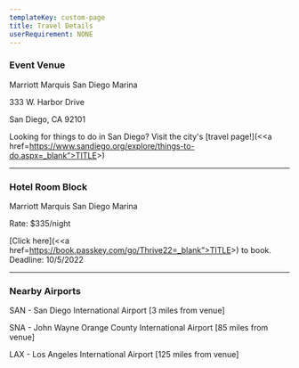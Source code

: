 ```yaml
---
templateKey: custom-page
title: Travel Details
userRequirement: NONE
---
```

### Event Venue 

Marriott Marquis San Diego Marina

333 W. Harbor Drive

San Diego, CA 92101

Looking for things to do in San Diego? Visit the city's [travel page!](<<a href=https://www.sandiego.org/explore/things-to-do.aspx=_blank”>TITLE</a>>)

- - -

### Hotel Room Block

Marriott Marquis San Diego Marina

Rate: $335/night

[Click here](<<a href=https://book.passkey.com/go/Thrive22=_blank”>TITLE</a>>) to book. Deadline: 10/5/2022

- - -

### Nearby Airports

SAN - San Diego International Airport \[3 miles from venue]

SNA - John Wayne Orange County International Airport \[85 miles from venue]

LAX - Los Angeles International Airport \[125 miles from venue]
